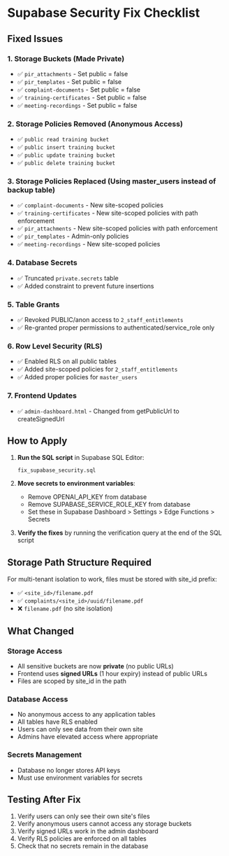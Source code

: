 # Supabase Security Fix Checklist

## Fixed Issues

### 1. Storage Buckets (Made Private)
- ✅ `pir_attachments` - Set public = false
- ✅ `pir_templates` - Set public = false
- ✅ `complaint-documents` - Set public = false
- ✅ `training-certificates` - Set public = false
- ✅ `meeting-recordings` - Set public = false

### 2. Storage Policies Removed (Anonymous Access)
- ✅ `public read training bucket`
- ✅ `public insert training bucket`
- ✅ `public update training bucket`
- ✅ `public delete training bucket`

### 3. Storage Policies Replaced (Using master_users instead of backup table)
- ✅ `complaint-documents` - New site-scoped policies
- ✅ `training-certificates` - New site-scoped policies with path enforcement
- ✅ `pir_attachments` - New site-scoped policies with path enforcement
- ✅ `pir_templates` - Admin-only policies
- ✅ `meeting-recordings` - New site-scoped policies

### 4. Database Secrets
- ✅ Truncated `private.secrets` table
- ✅ Added constraint to prevent future insertions

### 5. Table Grants
- ✅ Revoked PUBLIC/anon access to `2_staff_entitlements`
- ✅ Re-granted proper permissions to authenticated/service_role only

### 6. Row Level Security (RLS)
- ✅ Enabled RLS on all public tables
- ✅ Added site-scoped policies for `2_staff_entitlements`
- ✅ Added proper policies for `master_users`

### 7. Frontend Updates
- ✅ `admin-dashboard.html` - Changed from getPublicUrl to createSignedUrl

## How to Apply

1. **Run the SQL script** in Supabase SQL Editor:
   ```
   fix_supabase_security.sql
   ```

2. **Move secrets to environment variables**:
   - Remove OPENAI_API_KEY from database
   - Remove SUPABASE_SERVICE_ROLE_KEY from database
   - Set these in Supabase Dashboard > Settings > Edge Functions > Secrets

3. **Verify the fixes** by running the verification query at the end of the SQL script

## Storage Path Structure Required

For multi-tenant isolation to work, files must be stored with site_id prefix:
- ✅ `<site_id>/filename.pdf`
- ✅ `complaints/<site_id>/uuid/filename.pdf`
- ❌ `filename.pdf` (no site isolation)

## What Changed

### Storage Access
- All sensitive buckets are now **private** (no public URLs)
- Frontend uses **signed URLs** (1 hour expiry) instead of public URLs
- Files are scoped by site_id in the path

### Database Access
- No anonymous access to any application tables
- All tables have RLS enabled
- Users can only see data from their own site
- Admins have elevated access where appropriate

### Secrets Management
- Database no longer stores API keys
- Must use environment variables for secrets

## Testing After Fix

1. Verify users can only see their own site's files
2. Verify anonymous users cannot access any storage buckets
3. Verify signed URLs work in the admin dashboard
4. Verify RLS policies are enforced on all tables
5. Check that no secrets remain in the database